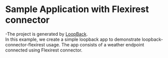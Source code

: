 # Sample Application with Flexirest connector

 -The project is generated by [LoopBack](http://loopback.io).		 
 In this example, we create a simple loopback app to demonstrate loopback-connector-flexirest usage. The app consists of a weather endpoint connected using Flexirest connector.
